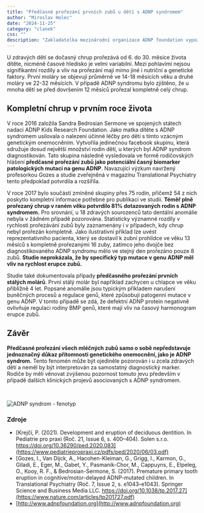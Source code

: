 ```yaml
---
title: "Předčasné prořezání prvních zubů u dětí s ADNP syndromem"
author: "Miroslav Holec"
date: "2024-11-25"
category: "clanek"
css: ""
description: "Zakladatelka mezinárodní organizace ADNP foundation vypozorovala v rámci své sociální skupiny předčasné prořezání zubů jako potenciální časný biomarker patologických mutací na genu ADNP. Tento předpoklad byl následně potvrzen nezávislým výzkumem."
---
```


U zdravých dětí se dočasný chrup prořezává od 6. do 30. měsíce života dítěte, nicméně časové hledisko je velmi variabilní. Mezi pohlavími nejsou signifikantní rozdíly a vliv na prořezání mají mimo jiné i nutriční a genetické faktory. První moláry se objevují průměrně ve 14-18 měsících věku a druhé moláry ve 22-32 měsících. V případě ADNP syndromu bylo zjištěno, že u mnoha dětí se před dovršením 12 měsíců prořezal kompletně celý chrup.

## Kompletní chrup v prvním roce života

V roce 2016 založila Sandra Bedrosian Sermone ve spojených státech nadaci ADNP Kids Research Foundation. Jako matka dítěte s ADNP syndromem usilovala o nalezení účinné léčby pro děti s tímto vzácným genetickým onemocněním. Vytvořila jedinečnou facebook skupinu, která sdružuje dosud největší množství rodin dětí, u kterých byl ADNP syndrom diagnostikován. Tato skupina následně vysledovala ve formě rodičovských hlášení **předčasné prořezání zubů jako potenciální časný biomarker patologických mutací na genu ADNP**. Navazující výzkum navržený profesorkou Gozes a studie zveřejněná v magazínu Translational Psychiatry tento předpoklad potvrdila a rozšířila.

V roce 2017 bylo součástí zmíněné skupiny přes 75 rodin, přičemž 54 z nich poskytlo kompletní informace potřebné pro publikaci ve studii. **Téměř plně prořezaný chrup v raném věku potvrdilo 81% dotazovaných rodin s ADNP syndromem.** Pro srovnání, u 18 zdravých sourozenců tato dentální anomálie nebyla v žádném případě pozorována. Statisticky významné rozdíly v rychlosti prořezávání zubů byly zaznamenány i v případech, kdy chrup nebyl prořezán kompletně. Jako ilustrativní příklad lze uvést reprezentativního pacienta, který se dostavil k zubní prohlídce ve věku 13 měsíců s kompletně prořezanými 16 zuby, zatímco jeho dvojče bez diagnostikovaného ADNP syndromu mělo ve stejný den prořezáno pouze 8 zubů. **Studie neprokázala, že by specifický typ mutace v genu ADNP měl vliv na rychlost erupce zubů.**

Studie také dokumentovala případy **předčasného prořezání prvních stálých molárů**. První stálý molár byl například zachycen u chlapce ve věku přibližně 4 let. Popsané anomálie jsou typickým příkladem narušení buněčných procesů a regulace genů, které způsobují patogenní mutace v genu ADNP. V tomto případě se zdá, že defektní ADNP protein negativně ovlivňuje regulaci rodiny BMP genů, které mají vliv na časový harmonogram erupce zubů.

## Závěr

**Předčasné prořezání všech mléčných zubů samo o sobě nepředstavuje jednoznačný důkaz přítomnosti genetického onemocnění, jako je ADNP syndrom.** Tento fenomén může být ojediněle pozorován i u zcela zdravých dětí a neměl by být interpretován za samostatný diagnostický marker. Rodiče by měli věnovat zvýšenou pozornost tomuto jevu především v případě dalších klinických projevů asociovaných s ADNP syndromem. 

<br/>

![ADNP syndrom - fenotyp](https://adnpasociace.cz/obrazky/adnp/adnp-syndrom-fenotyp.jpg)

### Zdroje

- [Krejčí, P. (2021). Development and eruption of deciduous dentition. In Pediatrie pro praxi (Roč. 21, Issue 6, s. 400–404). Solen s.r.o. https://doi.org/10.36290/ped.2020.083](https://www.pediatriepropraxi.cz/pdfs/ped/2020/06/03.pdf) 
- [Gozes, I., Van Dijck, A., Hacohen-Kleiman, G., Grigg, I., Karmon, G., Giladi, E., Eger, M., Gabet, Y., Pasmanik-Chor, M., Cappuyns, E., Elpeleg, O., Kooy, R. F., & Bedrosian-Sermone, S. (2017). Premature primary tooth eruption in cognitive/motor-delayed ADNP-mutated children. In Translational Psychiatry (Roč. 7, Issue 2, s. e1043–e1043). Springer Science and Business Media LLC. https://doi.org/10.1038/tp.2017.27](https://www.nature.com/articles/tp201727.pdf) 
- [http://www.adnpfoundation.org](http://www.adnpfoundation.org)